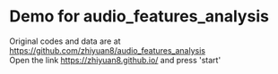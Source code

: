 # Demo for audio_features_analysis
Original codes and data are at https://github.com/zhiyuan8/audio_features_analysis   
Open the link https://zhiyuan8.github.io/ and press 'start'
